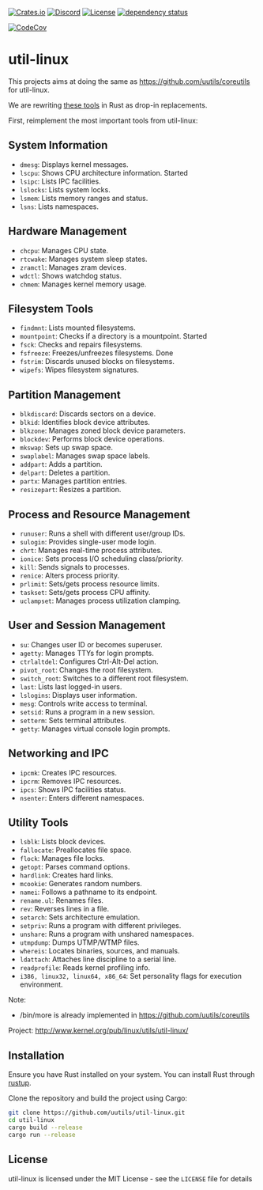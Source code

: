 [![Crates.io](https://img.shields.io/crates/v/util-linux.svg)](https://crates.io/crates/util-linux)
[![Discord](https://img.shields.io/badge/discord-join-7289DA.svg?logo=discord&longCache=true&style=flat)](https://discord.gg/wQVJbvJ)
[![License](http://img.shields.io/badge/license-MIT-blue.svg)](https://github.com/uutils/util-linux/blob/main/LICENSE)
[![dependency status](https://deps.rs/repo/github/uutils/util-linux/status.svg)](https://deps.rs/repo/github/uutils/util-linux)

[![CodeCov](https://codecov.io/gh/uutils/util-linux/branch/master/graph/badge.svg)](https://codecov.io/gh/uutils/util-linux)

# util-linux

This projects aims at doing the same as https://github.com/uutils/coreutils for util-linux.

We are rewriting [these tools](https://github.com/util-linux/util-linux) in Rust as drop-in replacements.

First, reimplement the most important tools from util-linux:

## System Information
- `dmesg`: Displays kernel messages.
- `lscpu`: Shows CPU architecture information.
  Started
- `lsipc`: Lists IPC facilities.
- `lslocks`: Lists system locks.
- `lsmem`: Lists memory ranges and status.
- `lsns`: Lists namespaces.

## Hardware Management
- `chcpu`: Manages CPU state.
- `rtcwake`: Manages system sleep states.
- `zramctl`: Manages zram devices.
- `wdctl`: Shows watchdog status.
- `chmem`: Manages kernel memory usage.

## Filesystem Tools
- `findmnt`: Lists mounted filesystems.
- `mountpoint`: Checks if a directory is a mountpoint.
  Started
- `fsck`: Checks and repairs filesystems.
- `fsfreeze`: Freezes/unfreezes filesystems.
  Done
- `fstrim`: Discards unused blocks on filesystems.
- `wipefs`: Wipes filesystem signatures.

## Partition Management
- `blkdiscard`: Discards sectors on a device.
- `blkid`: Identifies block device attributes.
- `blkzone`: Manages zoned block device parameters.
- `blockdev`: Performs block device operations.
- `mkswap`: Sets up swap space.
- `swaplabel`: Manages swap space labels.
- `addpart`: Adds a partition.
- `delpart`: Deletes a partition.
- `partx`: Manages partition entries.
- `resizepart`: Resizes a partition.

## Process and Resource Management
- `runuser`: Runs a shell with different user/group IDs.
- `sulogin`: Provides single-user mode login.
- `chrt`: Manages real-time process attributes.
- `ionice`: Sets process I/O scheduling class/priority.
- `kill`: Sends signals to processes.
- `renice`: Alters process priority.
- `prlimit`: Sets/gets process resource limits.
- `taskset`: Sets/gets process CPU affinity.
- `uclampset`: Manages process utilization clamping.

## User and Session Management
- `su`: Changes user ID or becomes superuser.
- `agetty`: Manages TTYs for login prompts.
- `ctrlaltdel`: Configures Ctrl-Alt-Del action.
- `pivot_root`: Changes the root filesystem.
- `switch_root`: Switches to a different root filesystem.
- `last`: Lists last logged-in users.
- `lslogins`: Displays user information.
- `mesg`: Controls write access to terminal.
- `setsid`: Runs a program in a new session.
- `setterm`: Sets terminal attributes.
- `getty`: Manages virtual console login prompts.

## Networking and IPC
- `ipcmk`: Creates IPC resources.
- `ipcrm`: Removes IPC resources.
- `ipcs`: Shows IPC facilities status.
- `nsenter`: Enters different namespaces.

## Utility Tools
- `lsblk`: Lists block devices.
- `fallocate`: Preallocates file space.
- `flock`: Manages file locks.
- `getopt`: Parses command options.
- `hardlink`: Creates hard links.
- `mcookie`: Generates random numbers.
- `namei`: Follows a pathname to its endpoint.
- `rename.ul`: Renames files.
- `rev`: Reverses lines in a file.
- `setarch`: Sets architecture emulation.
- `setpriv`: Runs a program with different privileges.
- `unshare`: Runs a program with unshared namespaces.
- `utmpdump`: Dumps UTMP/WTMP files.
- `whereis`: Locates binaries, sources, and manuals.
- `ldattach`: Attaches line discipline to a serial line.
- `readprofile`: Reads kernel profiling info.
- `i386, linux32, linux64, x86_64`: Set personality flags for execution environment.

Note:
* /bin/more is already implemented in https://github.com/uutils/coreutils

Project:
http://www.kernel.org/pub/linux/utils/util-linux/

## Installation

Ensure you have Rust installed on your system. You can install Rust through [rustup](https://rustup.rs/).

Clone the repository and build the project using Cargo:

```bash
git clone https://github.com/uutils/util-linux.git
cd util-linux
cargo build --release
cargo run --release
```

## License

util-linux is licensed under the MIT License - see the `LICENSE` file for details
